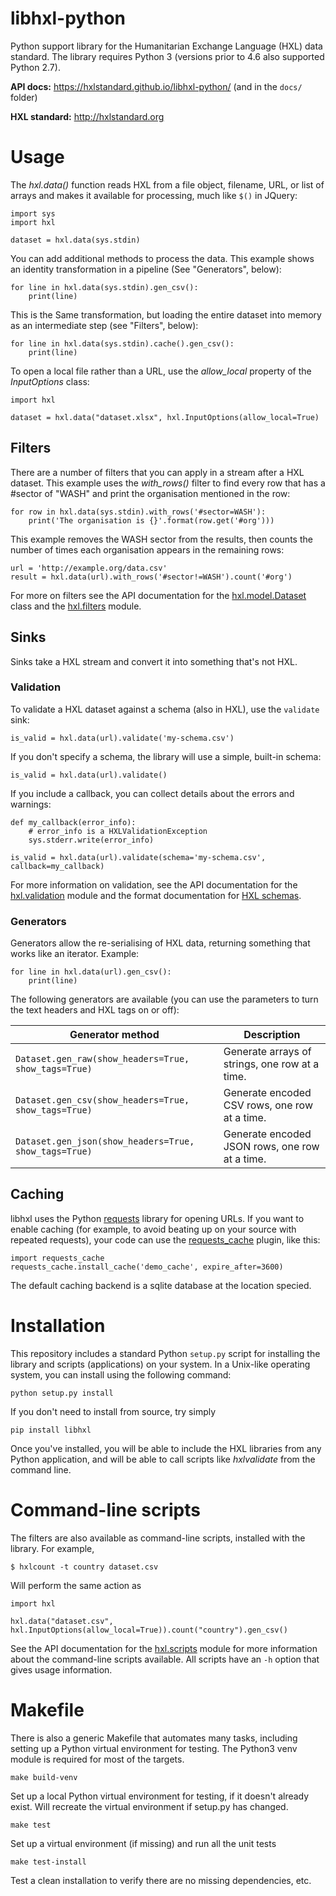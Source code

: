 libhxl-python
=============

Python support library for the Humanitarian Exchange Language (HXL)
data standard.  The library requires Python 3 (versions prior to 4.6
also supported Python 2.7).

**API docs:** https://hxlstandard.github.io/libhxl-python/ (and in the ``docs/`` folder)

**HXL standard:** http://hxlstandard.org

# Usage

The _hxl.data()_ function reads HXL from a file object, filename, URL,
or list of arrays and makes it available for processing, much like
``$()`` in JQuery:

```
import sys
import hxl

dataset = hxl.data(sys.stdin)
```

You can add additional methods to process the data.  This example
shows an identity transformation in a pipeline (See "Generators",
below):

```
for line in hxl.data(sys.stdin).gen_csv():
    print(line)
```

This is the Same transformation, but loading the entire dataset into
memory as an intermediate step (see "Filters", below):

```
for line in hxl.data(sys.stdin).cache().gen_csv():
    print(line)
```

To open a local file rather than a URL, use the _allow_local_ property
of the _InputOptions_ class:

```
import hxl

dataset = hxl.data("dataset.xlsx", hxl.InputOptions(allow_local=True)
```


## Filters

There are a number of filters that you can apply in a stream after a
HXL dataset.  This example uses the _with_rows()_ filter to find every
row that has a #sector of "WASH" and print the organisation mentioned
in the row:

```
for row in hxl.data(sys.stdin).with_rows('#sector=WASH'):
    print('The organisation is {}'.format(row.get('#org')))
```

This example removes the WASH sector from the results, then counts the
number of times each organisation appears in the remaining rows:

```
url = 'http://example.org/data.csv'
result = hxl.data(url).with_rows('#sector!=WASH').count('#org')
```

For more on filters see the API documentation for the
[hxl.model.Dataset](https://hxlstandard.github.io/libhxl-python/model.html#hxl.model.Dataset)
class and the
[hxl.filters](https://hxlstandard.github.io/libhxl-python/filters.html)
module.

## Sinks

Sinks take a HXL stream and convert it into something that's not HXL.

### Validation

To validate a HXL dataset against a schema (also in HXL), use the ``validate`` sink:

```
is_valid = hxl.data(url).validate('my-schema.csv')
```

If you don't specify a schema, the library will use a simple, built-in schema:

```
is_valid = hxl.data(url).validate()
```

If you include a callback, you can collect details about the errors and warnings:

```
def my_callback(error_info):
    # error_info is a HXLValidationException
    sys.stderr.write(error_info)

is_valid = hxl.data(url).validate(schema='my-schema.csv', callback=my_callback)
```

For more information on validation, see the API documentation for the
[hxl.validation](https://hxlstandard.github.io/libhxl-python/validation.html)
module and the format documentation for [HXL
schemas](https://github.com/HXLStandard/hxl-proxy/wiki/HXL-schemas).


### Generators

Generators allow the re-serialising of HXL data, returning something that works like an iterator.  Example:

```
for line in hxl.data(url).gen_csv():
    print(line)
```

The following generators are available (you can use the parameters to turn the text headers and HXL tags on or off):

<table>
  <thead>
    <th>Generator method</th>
    <th>Description</th>
  </thead>
  <tbody>
    <tr>
      <td><code>Dataset.gen_raw(show_headers=True, show_tags=True)</code></td>
      <td>Generate arrays of strings, one row at a time.</td>
    </tr>
    <tr>
      <td><code>Dataset.gen_csv(show_headers=True, show_tags=True)</code></td>
      <td>Generate encoded CSV rows, one row at a time.</td>
    </tr>
    <tr>
      <td><code>Dataset.gen_json(show_headers=True, show_tags=True)</code></td>
      <td>Generate encoded JSON rows, one row at a time.</td>
    </tr>
  </tbody>
</table>


## Caching

libhxl uses the Python
[requests](http://docs.python-requests.org/en/master/) library for
opening URLs. If you want to enable caching (for example, to avoid
beating up on your source with repeated requests), your code can use
the [requests_cache](https://pypi.python.org/pypi/requests-cache)
plugin, like this:

    import requests_cache
    requests_cache.install_cache('demo_cache', expire_after=3600)

The default caching backend is a sqlite database at the location specied.


# Installation

This repository includes a standard Python `setup.py` script for
installing the library and scripts (applications) on your system. In a
Unix-like operating system, you can install using the following
command:

```
python setup.py install
```

If you don't need to install from source, try simply

```
pip install libhxl
```

Once you've installed, you will be able to include the HXL libraries
from any Python application, and will be able to call scripts like
_hxlvalidate_ from the command line.


# Command-line scripts

The filters are also available as command-line scripts, installed with
the library. For example,

```
$ hxlcount -t country dataset.csv
```

Will perform the same action as

```
import hxl

hxl.data("dataset.csv", hxl.InputOptions(allow_local=True)).count("country").gen_csv()
```

See the API documentation for the
[hxl.scripts](https://hxlstandard.github.io/libhxl-python/scripts.html)
module for more information about the command-line scripts
available. All scripts have an ``-h`` option that gives usage
information.


# Makefile

There is also a generic Makefile that automates many tasks, including
setting up a Python virtual environment for testing. The Python3 venv
module is required for most of the targets.


```
make build-venv
```

Set up a local Python virtual environment for testing, if it doesn't
already exist. Will recreate the virtual environment if setup.py has
changed.

```
make test
```

Set up a virtual environment (if missing) and run all the unit tests

```
make test-install
```

Test a clean installation to verify there are no missing dependencies,
etc.

